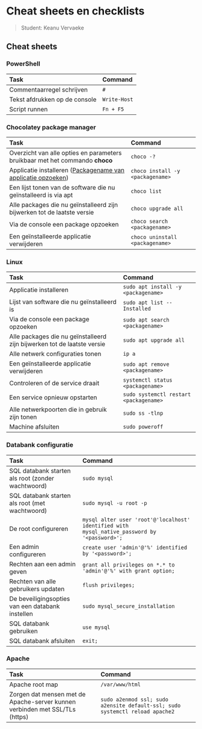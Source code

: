 # Cheat sheets en checklists

> Student: Keanu Vervaeke

## Cheat sheets

### PowerShell

| Task                          | Command      |
| :---------------------------- | :----------- |
| Commentaarregel schrijven     | `#`          |
| Tekst afdrukken op de console | `Write-Host` |
| Script runnen                 | `Fn + F5`    |

### Chocolatey package manager

| Task                                                                                                       | Command                          |
| :--------------------------------------------------------------------------------------------------------- | :------------------------------- |
| Overzicht van alle opties en parameters bruikbaar met het commando **choco**                               | `choco -?`                       |
| Applicatie installeren ([Packagename van applicatie opzoeken](https://community.chocolatey.org/packages/)) | `choco install -y <packagename>` |
| Een lijst tonen van de software die nu geïnstalleerd is via apt                                            | `choco list`                     |
| Alle packages die nu geïnstalleerd zijn bijwerken tot de laatste versie                                    | `choco upgrade all`              |
| Via de console een package opzoeken                                                                        | `choco search <packagename>`     |
| Een geïnstalleerde applicatie verwijderen                                                                  | `choco uninstall <packagename>`  |

### Linux

| Task                                                                    | Command                                |
| :---------------------------------------------------------------------- | :------------------------------------- |
| Applicatie installeren                                                  | `sudo apt install -y <packagename>`    |
| Lijst van software die nu geïnstalleerd is                              | `sudo apt list --Installed`            |
| Via de console een package opzoeken                                     | `sudo apt search <packagename>`        |
| Alle packages die nu geïnstalleerd zijn bijwerken tot de laatste versie | `sudo apt upgrade all`                 |
| Alle netwerk configuraties tonen                                        | `ip a`                                 |
| Een geïnstalleerde applicatie verwijderen                               | `sudo apt remove <packagename>`        |
| Controleren of de service draait                                        | `systemctl status <packagename>`       |
| Een service opnieuw opstarten                                           | `sudo systemctl restart <packagename>` |
| Alle netwerkpoorten die in gebruik zijn tonen                           | `sudo ss -tlnp`                        |
| Machine afsluiten                                                       | `sudo poweroff`                        |

### Databank configuratie

| Task                                              | Command                                                                                      |
| :------------------------------------------------ | :------------------------------------------------------------------------------------------- |
| SQL databank starten als root (zonder wachtwoord) | `sudo mysql`                                                                                 |
| SQL databank starten als root (met wachtwoord)    | `sudo mysql -u root -p`                                                                      |
| De root configureren                              | `mysql alter user 'root'@'localhost' identified with mysql_native_password by '<password>';` |
| Een admin configureren                            | `create user 'admin'@'%' identified by '<password>';`                                        |
| Rechten aan een admin geven                       | `grant all privileges on *.* to 'admin'@'%' with grant option;`                              |
| Rechten van alle gebruikers updaten               | `flush privileges;`                                                                          |
| De beveiligingsopties van een databank instellen  | `sudo mysql_secure_installation`                                                             |
| SQL databank gebruiken                            | `use mysql`                                                                                  |
| SQL databank afsluiten                            | `exit;`                                                                                      |

### Apache

| Task                                                                        | Command                                                                      |
| :-------------------------------------------------------------------------- | :--------------------------------------------------------------------------- |
| Apache root map                                                             | `/var/www/html`                                                              |
| Zorgen dat mensen met de Apache-server kunnen verbinden met SSL/TLs (https) | `sudo a2enmod ssl; sudo a2ensite default-ssl; sudo systemctl reload apache2` |
